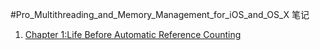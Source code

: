 #Pro_Multithreading_and_Memory_Management_for_iOS_and_OS_X 笔记

1. [Chapter 1:Life Before Automatic Reference Counting](./chapter_1.md)
